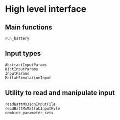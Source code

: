 # High level interface

## Main functions

```@docs
run_battery
```

## Input types

```@docs
AbstractInputParams
DictInputParams
InputParams
MatlabSimulationInput
```

## Utility to read and manipulate input 

```@docs
readBattMoJsonInputFile
readBattMoMatlabInputFile
combine_parameter_sets
```
